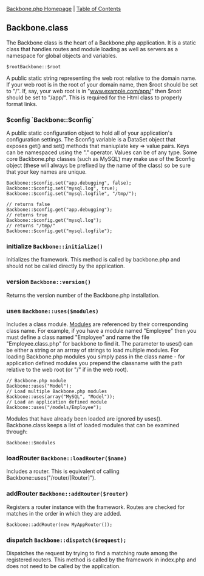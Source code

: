 [Backbone.php Homepage](https://github.com/jamesatracy/Backbone.php) | [Table of Contents](toc.md)

## Backbone.class

The Backbone class is the heart of a Backbone.php application. It is a static class that handles routes and module loading as well as servers as a namespace for global objects and variables.

`$rootBackbone::$root`

A public static string representing the web root relative to the domain name. If your web root is in the root of your domain name, then $root should be set to "/". If, say, your web root is in "www.example.com/app/" then $root should be set to "/app/". This is required for the Html class to properly format links.

### $config `Backbone::$config`

A public static configuration object to hold all of your application's configuration settings. The $config variable is a DataSet object that exposes get() and set() methods that maniuplate key => value pairs. Keys can be namespaced using the "." operator. Values can be of any type. Some core Backbone.php classes (such as MySQL) may make use of the $config object (these will always be prefixed by the name of the class) so be sure that your key names are unique.

	Backbone::$config.set("app.debugging", false);
	Backbone::$config.set("mysql.log", true);
	Backbone::$config.set("mysql.logfile", "/tmp/");

	// returns false
	Backbone::$config.get("app.debugging");
	// returns true
	Backbone::$config.get("mysql.log");
	// returns "/tmp/"
	Backbone::$config.get("mysql.logfile");
	
### initialize `Backbone::initialize()`

Initializes the framework. This method is called by backbone.php and should not be called directly by the application.

### version `Backbone::version()`

Returns the version number of the Backbone.php installation.

### uses `Backbone::uses($modules)`

Includes a class module. [Modules](modules.md) are referenced by their corresponding class name. For example, if you have a module named "Employee" then you must define a class named "Employee" and name the file "Employee.class.php" for backbone to find it. The parameter to uses() can be either a string or an arrray of strings to load multiple modules. For loading Backbone.php modules you simply pass in the class name - for application defined modules you prepend the classname with the path relative to the web root (or "/" if in the web root).

	// Backbone.php module
	Backbone::uses("Model");
	// Load multiple Backbone.php modules
	Backbone::uses(array("MySQL", "Model"));
	// Load an application defined module 
	Backbone::uses("/models/Employee"); 

Modules that have already been loaded are ignored by uses(). Backbone.class keeps a list of loaded modules that can be examined through:

	Backbone::$modules
	
### loadRouter `Backbone::loadRouter($name)`

Includes a router. This is equivalent of calling Backbone::uses("/router/[Router]").

### addRouter `Backbone::addRouter($router)`

Registers a router instance with the framework. Routes are checked for matches in the order in which they are added.

	Backbone::addRouter(new MyAppRouter());
	
### dispatch `Backbone::dispatch($request);`

Dispatches the request by trying to find a matching route among the registered routers. This method is called by the framework in index.php and does not need to be called by the application.
